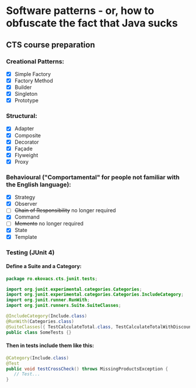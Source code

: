 # Software patterns - or, how to obfuscate the fact that Java sucks
## CTS course preparation

### Creational Patterns:
 - [x] Simple Factory
 - [x] Factory Method
 - [x] Builder
 - [x] Singleton
 - [x] Prototype

### Structural:
 - [x] Adapter
 - [x] Composite
 - [x] Decorator
 - [x] Façade
 - [x] Flyweight
 - [x] Proxy

### Behavioural ("Comportamental" for people not familiar with the English language):
 - [x] Strategy
 - [x] Observer
 - [ ] ~~Chain of Responsibility~~ no longer required
 - [x] Command
 - [ ] ~~Memento~~ no longer required
 - [x] State
 - [x] Template
 
 ### Testing (JUnit 4)
 #### Define a Suite and a Category:
 ```java
 package ro.ekovacs.cts.junit.tests;

import org.junit.experimental.categories.Categories;
import org.junit.experimental.categories.Categories.IncludeCategory;
import org.junit.runner.RunWith;
import org.junit.runners.Suite.SuiteClasses;

@IncludeCategory(Include.class)
@RunWith(Categories.class)
@SuiteClasses({ TestCalculateTotal.class, TestCalculateTotalWithDiscount.class })
public class SomeTests {}
 ```
 
 #### Then in tests include them like this:
 ```java
@Category(Include.class)
@Test
public void testCrossCheck() throws MissingProductsException {
    // Test...
}
 ```
